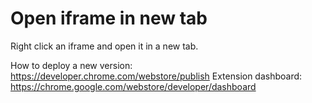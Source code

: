 # Open iframe in new tab

Right click an iframe and open it in a new tab.

How to deploy a new version: https://developer.chrome.com/webstore/publish
Extension dashboard: https://chrome.google.com/webstore/developer/dashboard
